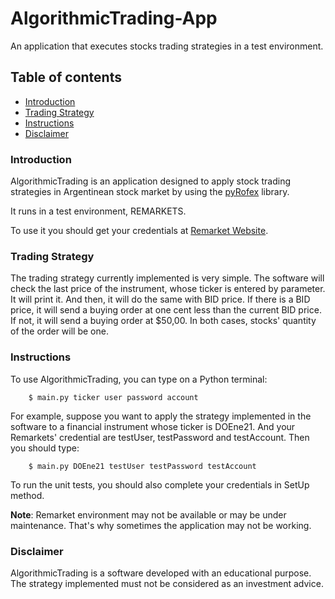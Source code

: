 # AlgorithmicTrading-App

An application that executes stocks trading strategies in a test environment.

## Table of contents

* [Introduction](#introduction)
* [Trading Strategy](#tradingstrategy)
* [Instructions](#instructions)
* [Disclaimer](#disclaimer)

### Introduction

AlgorithmicTrading is an application designed to apply stock trading strategies in Argentinean stock market by using the [pyRofex](https://github.com/matbarofex/pyRofex) library. 

It runs in a test environment, REMARKETS.

To use it you should get your credentials at [Remarket Website](https://remarkets.primary.ventures/).

### Trading Strategy

The trading strategy currently implemented is very simple. The software will check the last price of the instrument, whose ticker is entered by parameter. It will print it.
And then, it will do the same with BID price. If there is a BID price, it will send a buying order at one cent less than the current BID price. If not, it will send a buying order at $50,00. In both cases, stocks' quantity of the order will be one.

### Instructions

To use AlgorithmicTrading, you can type on a Python terminal:

		$ main.py ticker user password account

For example, suppose you want to apply the strategy implemented in the software to a financial instrument whose ticker is DOEne21. And your Remarkets' credential are testUser, testPassword and testAccount. Then you should type:

		$ main.py DOEne21 testUser testPassword testAccount

To run the unit tests, you should also complete your credentials in SetUp method.

**Note**: Remarket environment may not be available or may be under maintenance. That's why sometimes the application may not be working. 

### Disclaimer

AlgorithmicTrading is a software developed with an educational purpose. The strategy implemented must not be considered as an investment advice.
